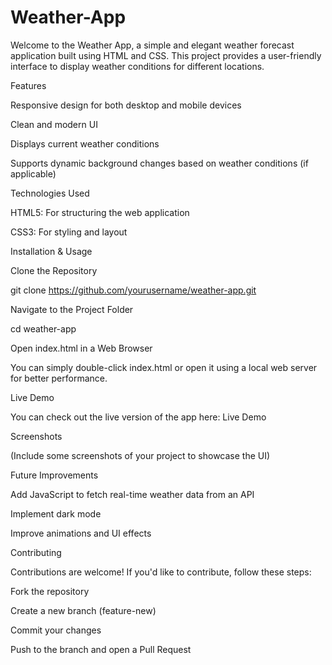 # Weather-App
Welcome to the Weather App, a simple and elegant weather forecast application built using HTML and CSS. This project provides a user-friendly interface to display weather conditions for different locations.

Features

Responsive design for both desktop and mobile devices

Clean and modern UI

Displays current weather conditions

Supports dynamic background changes based on weather conditions (if applicable)

Technologies Used

HTML5: For structuring the web application

CSS3: For styling and layout

Installation & Usage

Clone the Repository

git clone https://github.com/yourusername/weather-app.git

Navigate to the Project Folder

cd weather-app

Open index.html in a Web Browser

You can simply double-click index.html or open it using a local web server for better performance.

Live Demo

You can check out the live version of the app here: Live Demo

Screenshots

(Include some screenshots of your project to showcase the UI)

Future Improvements

Add JavaScript to fetch real-time weather data from an API

Implement dark mode

Improve animations and UI effects

Contributing

Contributions are welcome! If you'd like to contribute, follow these steps:

Fork the repository

Create a new branch (feature-new)

Commit your changes

Push to the branch and open a Pull Request

